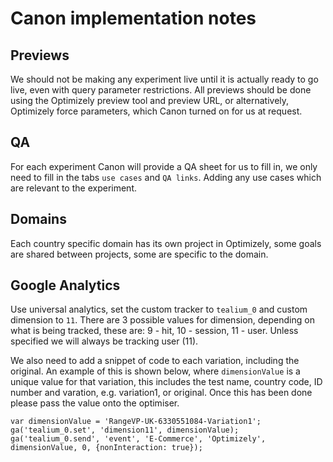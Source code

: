 # Canon implementation notes

## Previews

We should not be making any experiment live until it is actually ready to go live, even with query parameter restrictions.
All previews should be done using the Optimizely preview tool and preview URL, or alternatively, Optimizely force parameters, 
which Canon turned on for us at request.

## QA

For each experiment Canon will provide a QA sheet for us to fill in, we only need to fill in the tabs `use cases` and `QA links`.
Adding any use cases which are relevant to the experiment.

## Domains

Each country specific domain has its own project in Optimizely, some goals are shared between projects, some are specific to the domain.

## Google Analytics

Use universal analytics, set the custom tracker to `tealium_0` and custom dimension to `11`. There are 3 possible values for dimension, 
depending on what is being tracked, these are: 9 - hit, 10 - session, 11 - user. Unless specified we will always be tracking user (11).

We also need to add a snippet of code to each variation, including the original. An example of this is shown below, where `dimensionValue`
is a unique value for that variation, this includes the test name, country code, ID number and varation, e.g. variation1, or original.
Once this has been done please pass the value onto the optimiser.

    var dimensionValue = 'RangeVP-UK-6330551084-Variation1';
    ga('tealium_0.set', 'dimension11', dimensionValue);
    ga('tealium_0.send', 'event', 'E-Commerce', 'Optimizely', dimensionValue, 0, {nonInteraction: true});
